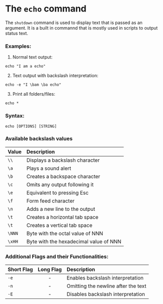# The `echo` command

The `shutdown` command is used to display text that is passed as an argument.
It is a built in commannd that is mostly used in scripts to output status text.

### Examples:

1. Normal text output:

```
echo "I am a echo"
```

2. Text output with backslash interpretation:

```
echo -e "I \bam \ba echo"
```

3. Print all folders/files:

```
echo *
```

### Syntax:

```
echo [OPTIONS] [STRING]
```

### Available backslash values

|**Value** |**Description**   |
|:---|:---|
|`\\`|Displays a backslash character|
|`\a`|Plays a sound alert|
|`\b`|Creates a backspace character|
|`\c`|Omits any output following it|
|`\e`|Equivalent to pressing Esc|
|`\f`|Form feed character|
|`\n`|Adds a new line to the output|
|`\t`|Creates a horizontal tab space|
|`\t`|Creates a vertical tab space|
|`\NNN`|Byte with the octal value of NNN|
|`\xHH`|Byte with the hexadecimal value of NNN|

### Additional Flags and their Functionalities:

|**Short Flag**   |**Long Flag**   |**Description**   |
|:---|:---|:---|
|`-e`|<center>-</center>|Enables backslash interpretation|
|`-n`|<center>-</center>|Omitting the newline after the text|
|`-E`|<center>-</center>|Disables backslash interpretation|
